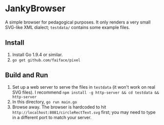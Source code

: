 # JankyBrowser

A simple browser for pedagogical purposes. It only renders a very small SVG-like
XML dialect; `testdata/` contains some example files.

## Install

1. Install Go 1.9.4 or similar.
2. `go get github.com/faiface/pixel`

## Build and Run

1. Set up a web server to serve the files in `testdata` (it won't work on
   real SVG files). I recommend
   `npm install -g http-server && cd testdata && http-server`
2. In this directory, `go run main.go`
3. Browse away. The browser is hardcoded to hit
   `http://localhost:8081/circleRectText.svg` first; you may need to type in
   a different port to match your server.
